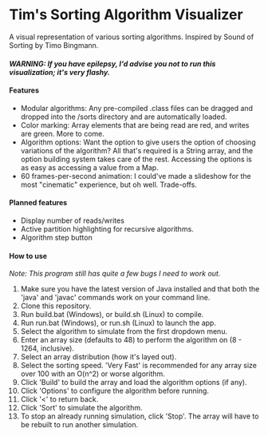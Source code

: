 # Tim's Sorting Algorithm Visualizer
A visual representation of various sorting algorithms. Inspired by Sound of Sorting by Timo Bingmann.

#### *WARNING: If you have epilepsy, I'd advise you not to run this visualization; it's very flashy.*

#### Features
+ Modular algorithms: Any pre-compiled .class files can be dragged and dropped into the /sorts directory and are automatically loaded.
+ Color marking: Array elements that are being read are red, and writes are green. More to come.
+ Algorithm options: Want the option to give users the option of choosing variations of the algorithm? All that's required is a String array, and the option building system takes care of the rest. Accessing the options is as easy as accessing a value from a Map.
+ 60 frames-per-second animation: I could've made a slideshow for the most "cinematic" experience, but oh well. Trade-offs.

#### Planned features
+ Display number of reads/writes
+ Active partition highlighting for recursive algorithms.
+ Algorithm step button

#### How to use

*Note: This program still has quite a few bugs I need to work out.*

1. Make sure you have the latest version of Java installed and that both the 'java' and 'javac' commands work on your command line.
2. Clone this repository.
3. Run build.bat (Windows), or build.sh (Linux) to compile.
4. Run run.bat (Windows), or run.sh (Linux) to launch the app.
5. Select the algorithm to simulate from the first dropdown menu.
6. Enter an array size (defaults to 48) to perform the algorithm on (8 - 1264, inclusive).
7. Select an array distribution (how it's layed out).
8. Select the sorting speed. 'Very Fast' is recommended for any array size over 100 with an O(n^2) or worse algorithm.
9. Click 'Build' to build the array and load the algorithm options (if any).
10. Click 'Options' to configure the algorithm before running.
11. Click '<' to return back.
12. Click 'Sort' to simulate the algorithm.
13. To stop an already running simulation, click 'Stop'. The array will have to be rebuilt to run another simulation.
